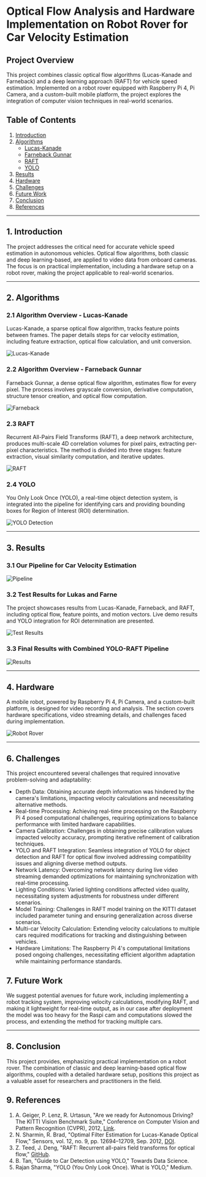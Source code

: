 # Optical Flow Analysis and Hardware Implementation on Robot Rover for Car Velocity Estimation

## Project Overview

This project combines classic optical flow algorithms (Lucas-Kanade and Farneback) and a deep learning approach (RAFT) for vehicle speed estimation. Implemented on a robot rover equipped with Raspberry Pi 4, Pi Camera, and a custom-built mobile platform, the project explores the integration of computer vision techniques in real-world scenarios.

## Table of Contents
1. [Introduction](#1-introduction)
2. [Algorithms](#2-algorithms)
    - [Lucas-Kanade](#21-algorithm-overview---lucas-kanade)
    - [Farneback Gunnar](#22-algorithm-overview---farneback-gunnar)
    - [RAFT](#23-raft)
    - [YOLO](#24-yolo)
3. [Results](#3-results)
4. [Hardware](#4-hardware)
6. [Challenges](#6-challenges)
7. [Future Work](#7-future-work)
8. [Conclusion](#8-conclusion)
9. [References](#9-references)

---

## 1. Introduction

The project addresses the critical need for accurate vehicle speed estimation in autonomous vehicles. Optical flow algorithms, both classic and deep learning-based, are applied to video data from onboard cameras. The focus is on practical implementation, including a hardware setup on a robot rover, making the project applicable to real-world scenarios.

---

## 2. Algorithms

### 2.1 Algorithm Overview - Lucas-Kanade

Lucas-Kanade, a sparse optical flow algorithm, tracks feature points between frames. The paper details steps for car velocity estimation, including feature extraction, optical flow calculation, and unit conversion.

![Lucas-Kanade](outputs%20and%20results/lucas%20kanade%20algo.png)

### 2.2 Algorithm Overview - Farneback Gunnar

Farneback Gunnar, a dense optical flow algorithm, estimates flow for every pixel. The process involves grayscale conversion, derivative computation, structure tensor creation, and optical flow computation.

![Farneback](outputs%20and%20results/farneback%20algo.png)

### 2.3 RAFT

Recurrent All-Pairs Field Transforms (RAFT), a deep network architecture, produces multi-scale 4D correlation volumes for pixel pairs, extracting per-pixel characteristics. The method is divided into three stages: feature extraction, visual similarity computation, and iterative updates.

![RAFT](outputs%20and%20results/raft.png)

### 2.4 YOLO

You Only Look Once (YOLO), a real-time object detection system, is integrated into the pipeline for identifying cars and providing bounding boxes for Region of Interest (ROI) determination.

![YOLO Detection](outputs%20and%20results/yolo%20detection.png)

---

## 3. Results

### 3.1 Our Pipeline for Car Velocity Estimation 

![Pipeline](outputs%20and%20results/pipeline.png)

### 3.2 Test Results for Lukas and Farne

The project showcases results from Lucas-Kanade, Farneback, and RAFT, including optical flow, feature points, and motion vectors. Live demo results and YOLO integration for ROI determination are presented.

![Test Results](outputs%20and%20results/lukas%20plus%20farne.png)

### 3.3 Final Results with Combined YOLO-RAFT Pipeline

![Results](outputs%20and%20results/test%20results.png)

---

## 4. Hardware

A mobile robot, powered by Raspberry Pi 4, Pi Camera, and a custom-built platform, is designed for video recording and analysis. The section covers hardware specifications, video streaming details, and challenges faced during implementation.

![Robot Rover](outputs%20and%20results/robot%20with%20raspi%20cam.png)

---

## 6. Challenges

This project encountered several challenges that required innovative problem-solving and adaptability:

- Depth Data: Obtaining accurate depth information was hindered by the camera's limitations, impacting velocity calculations and necessitating alternative methods.
- Real-time Processing: Achieving real-time processing on the Raspberry Pi 4 posed computational challenges, requiring optimizations to balance performance with limited hardware capabilities.
- Camera Calibration: Challenges in obtaining precise calibration values impacted velocity accuracy, prompting iterative refinement of calibration techniques.
- YOLO and RAFT Integration: Seamless integration of YOLO for object detection and RAFT for optical flow involved addressing compatibility issues and aligning diverse method outputs.
- Network Latency: Overcoming network latency during live video streaming demanded optimizations for maintaining synchronization with real-time processing.
- Lighting Conditions: Varied lighting conditions affected video quality, necessitating system adjustments for robustness under different scenarios.
- Model Training: Challenges in RAFT model training on the KITTI dataset included parameter tuning and ensuring generalization across diverse scenarios.
- Multi-car Velocity Calculation: Extending velocity calculations to multiple cars required modifications for tracking and distinguishing between vehicles.
- Hardware Limitations: The Raspberry Pi 4's computational limitations posed ongoing challenges, necessitating efficient algorithm adaptation while maintaining performance standards.

## 7. Future Work

We suggest potential avenues for future work, including implementing a robot tracking system, improving velocity calculations, modifying RAFT, and making it lightweight for real-time output, as in our case after deployment the model was too heavy for the Raspi cam and computations slowed the process, and extending the method for tracking multiple cars.

---

## 8. Conclusion

This project provides, emphasizing practical implementation on a robot rover. The combination of classic and deep learning-based optical flow algorithms, coupled with a detailed hardware setup, positions this project as a valuable asset for researchers and practitioners in the field.

## 9. References

1. A. Geiger, P. Lenz, R. Urtasun, "Are we ready for Autonomous Driving? The KITTI Vision Benchmark Suite," Conference on Computer Vision and Pattern Recognition (CVPR), 2012, [Link](https://link.springer.com/article/10.1007/s00138-012-0435-y).
2. N. Sharmin, R. Brad, "Optimal Filter Estimation for Lucas-Kanade Optical Flow," Sensors, vol. 12, no. 9, pp. 12694–12709, Sep. 2012, [DOI](https://doi.org/10.3390/s120912694).
3. Z. Teed, J. Deng, "RAFT: Recurrent all-pairs field transforms for optical flow," [GitHub](https://github.com/princeton-vl/RAFT).
4. B. Tan, "Guide to Car Detection using YOLO," Towards Data Science.
5. Rajan Sharma, "YOLO (You Only Look Once). What is YOLO," Medium.

